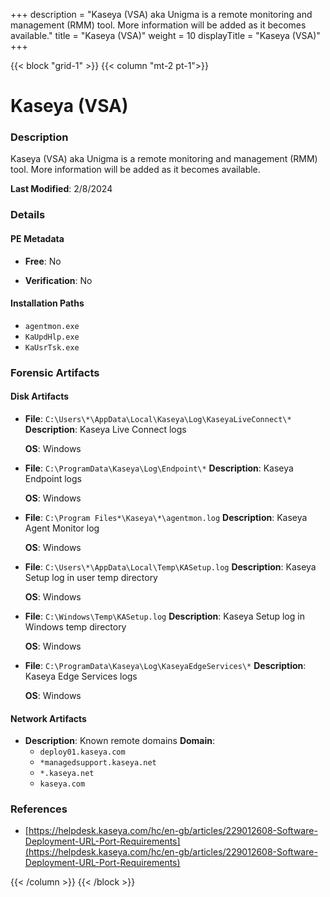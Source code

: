+++
description = "Kaseya (VSA) aka Unigma is a remote monitoring and management (RMM) tool. More information will be added as it becomes available."
title = "Kaseya (VSA)"
weight = 10
displayTitle = "Kaseya (VSA)"
+++


{{< block "grid-1" >}}
{{< column "mt-2 pt-1">}}

# Kaseya (VSA)


### Description

Kaseya (VSA) aka Unigma is a remote monitoring and management (RMM) tool. More information will be added as it becomes available.



**Last Modified**: 2/8/2024

### Details


#### PE Metadata


- **Free**: No

- **Verification**: No




#### Installation Paths
- `agentmon.exe`
- `KaUpdHlp.exe`
- `KaUsrTsk.exe`

### Forensic Artifacts

#### Disk Artifacts

- **File**: `C:\Users\*\AppData\Local\Kaseya\Log\KaseyaLiveConnect\*`
  **Description**: Kaseya Live Connect logs


  **OS**: Windows

- **File**: `C:\ProgramData\Kaseya\Log\Endpoint\*`
  **Description**: Kaseya Endpoint logs


  **OS**: Windows

- **File**: `C:\Program Files*\Kaseya\*\agentmon.log`
  **Description**: Kaseya Agent Monitor log


  **OS**: Windows

- **File**: `C:\Users\*\AppData\Local\Temp\KASetup.log`
  **Description**: Kaseya Setup log in user temp directory


  **OS**: Windows

- **File**: `C:\Windows\Temp\KASetup.log`
  **Description**: Kaseya Setup log in Windows temp directory


  **OS**: Windows

- **File**: `C:\ProgramData\Kaseya\Log\KaseyaEdgeServices\*`
  **Description**: Kaseya Edge Services logs


  **OS**: Windows




#### Network Artifacts

- **Description**: Known remote domains
  **Domain**:
    - `deploy01.kaseya.com`
    - `*managedsupport.kaseya.net`
    - `*.kaseya.net`
    - `kaseya.com`





### References
- [https://helpdesk.kaseya.com/hc/en-gb/articles/229012608-Software-Deployment-URL-Port-Requirements](https://helpdesk.kaseya.com/hc/en-gb/articles/229012608-Software-Deployment-URL-Port-Requirements)



{{< /column >}}
{{< /block >}}
